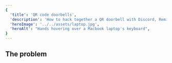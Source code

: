 ```yaml
---
{
  'title': 'QR code doorbells',
  'description': 'How to hack together a QR doorbell with Discord, Remix, and Cloudflare',
  'heroImage': '../../assets/laptop.jpg',
  'heroAlt': "Hands hovering over a Macbook laptop's keyboard",
}
---
```


## The problem
